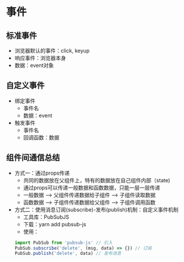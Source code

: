 # 事件
## 标准事件
  * 浏览器默认的事件：click, keyup
  * 响应事件：浏览器本身
  * 数据：event对象
## 自定义事件
  * 绑定事件
    * 事件名
    * 数据：event
  * 触发事件
    * 事件名
    * 回调函数：数据
    
## 组件间通信总结
  * 方式一：通过props传递
    * 共同的数据放在父组件上，特有的数据放在自己组件内部（state)
    * 通过props可以传递一般数据和函数数据，只能一层一层传递
    * 一般数据 --> 父组件传递数据给子组件 --> 子组件读取数据
    * 函数数据 --> 子组件传递数据给父组件 --> 子组件调用函数
  * 方式二：使用消息订阅(subscribe)-发布(publish)机制：自定义事件机制
    * 工具库：PubSubJS
    * 下载：yarn add pubsub-js
    * 使用：
    ```javascript
    import PubSub from 'pubsub-js' // 引入
    PubSub.subscribe('delete', (msg, data) => {}) // 订阅
    PubSub.publish('delete', data) // 发布消息
    ```    